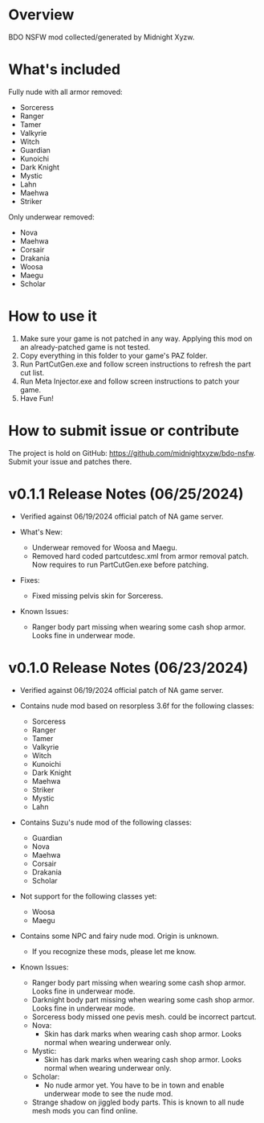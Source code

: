 # Overview

BDO NSFW mod collected/generated by Midnight Xyzw.

# What's included

Fully nude with all armor removed:
  - Sorceress
  - Ranger
  - Tamer
  - Valkyrie
  - Witch
  - Guardian
  - Kunoichi
  - Dark Knight
  - Mystic
  - Lahn
  - Maehwa
  - Striker

Only underwear removed:
  - Nova
  - Maehwa
  - Corsair
  - Drakania
  - Woosa
  - Maegu
  - Scholar

# How to use it

1. Make sure your game is not patched in any way. Applying this mod on an already-patched game is not tested.
2. Copy everything in this folder to your game's PAZ folder.
3. Run PartCutGen.exe and follow screen instructions to refresh the part cut list.
4. Run Meta Injector.exe and follow screen instructions to patch your game.
5. Have Fun!

# How to submit issue or contribute

The project is hold on GitHub: https://github.com/midnightxyzw/bdo-nsfw. Submit your issue and patches there.

# v0.1.1 Release Notes (06/25/2024)

- Verified against 06/19/2024 official patch of NA game server.

- What's New:
  - Underwear removed for Woosa and Maegu.
  - Removed hard coded partcutdesc.xml from armor removal patch. Now requires to run PartCutGen.exe before patching.

- Fixes:
  - Fixed missing pelvis skin for Sorceress.

- Known Issues:
  - Ranger body part missing when wearing some cash shop armor. Looks fine in underwear mode.


# v0.1.0 Release Notes (06/23/2024)

- Verified against 06/19/2024 official patch of NA game server.

- Contains nude mod based on resorpless 3.6f for the following classes:
  - Sorceress
  - Ranger
  - Tamer
  - Valkyrie
  - Witch
  - Kunoichi
  - Dark Knight
  - Maehwa
  - Striker
  - Mystic
  - Lahn

- Contains Suzu's nude mod of the following classes:
  - Guardian
  - Nova
  - Maehwa
  - Corsair
  - Drakania
  - Scholar

- Not support for the following classes yet:
  - Woosa
  - Maegu

- Contains some NPC and fairy nude mod. Origin is unknown.
  - If you recognize these mods, please let me know.

- Known Issues:
  - Ranger body part missing when wearing some cash shop armor. Looks fine in underwear mode.
  - Darknight body part missing when wearing some cash shop armor. Looks fine in underwear mode.
  - Sorceress body missed one pevis mesh. could be incorrect partcut.
  - Nova:
    - Skin has dark marks when wearing cash shop armor. Looks normal when wearing underwear only.
  - Mystic:
    - Skin has dark marks when wearing cash shop armor. Looks normal when wearing underwear only.
  - Scholar:
    - No nude armor yet. You have to be in town and enable underwear mode to see the nude mod.
  - Strange shadow on jiggled body parts. This is known to all nude mesh mods you can find online.
